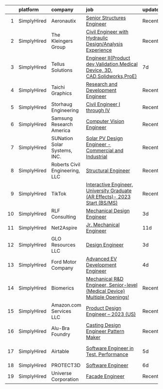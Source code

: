 

|    | platform    | company                        | job                                                                                                                                                                                 | update_time   | location                    |
|---:|:------------|:-------------------------------|:------------------------------------------------------------------------------------------------------------------------------------------------------------------------------------|:--------------|:----------------------------|
|  1 | SimplyHired | Aeronautix                     | [Senior Structures Engineer](https://www.simplyhired.com/job/8xsocuibkUnivnuOR6VaNhWiaPE2zthMObKHDiB9PbyTdbQXGp2rzQ?q=3d+engineer)                                                  | Recently      | Wichita, KS                 |
|  2 | SimplyHired | The Kleingers Group            | [Civil Engineer with Hydraulic Design/Analysis Experience](https://www.simplyhired.com/job/AgfCe7lV1639etNRyxlGCkM0ZJkA22mPMSoPFgo9ZlMc46yZE9_Yeg?q=3d+engineer)                    | Recently      | West Chester, OH            |
|  3 | SimplyHired | Tellus Solutions               | [Engineer II(Product dev,Validation,Medical Device, 3D, CAD,Solidworks,ProE)](https://www.simplyhired.com/job/AqMkkGtCvf0dJo77KMFLsAXm3E8Zwq2yPiRxglv99zomOWB9Mvql0A?q=3d+engineer) | 7d            | Irvine, CA                  |
|  4 | SimplyHired | Taichi Graphics                | [Research and Development Engineer](https://www.simplyhired.com/job/_Fhn_c2kGAzgkXjGR5CWqmksv8pqls1LDjfUkYX9rMgYkGpzsIN25A?q=3d+engineer)                                           | Recently      | California City, CA         |
|  5 | SimplyHired | Storhaug Engineering           | [Civil Engineer I through IV](https://www.simplyhired.com/job/D3fF5bBOG5teMf4pQssyitQouJVBSr7vwxsZh-fF5GW_Jix7BxR_ig?q=3d+engineer)                                                 | Recently      | Spokane, WA                 |
|  6 | SimplyHired | Samsung Research America       | [Computer Vision Engineer](https://www.simplyhired.com/job/RSQ020TQ3h22PvLujhbMkgEAhdyE8aoyD9yiHghdPT62Bytt4DxLZA?q=3d+engineer)                                                    | Recently      | Mountain View, CA           |
|  7 | SimplyHired | SUNation Solar Systems, INC.   | [Solar PV Design Engineer - Commercial and Industrial](https://www.simplyhired.com/job/c2bKWR_U2_UnYI7yZF5jkDvVe4QeeJaSq_HvymnF3iwttQczhFlkNw?q=3d+engineer)                        | Recently      | Ronkonkoma, NY              |
|  8 | SimplyHired | Roberts Civil Engineering, LLC | [Structural Engineer](https://www.simplyhired.com/job/0-3KolpVtaLCvXBZ4dAZi21ux4RaY4OKmey-uuAhXB5ILbwcQnw9sA?q=3d+engineer)                                                         | Recently      | Jacksonville, FL            |
|  9 | SimplyHired | TikTok                         | [Interactive Engineer, University Graduate (AR Effects)- 2023 Start (BS/MS)](https://www.simplyhired.com/job/7mmac1HEAcq1UDtM7wYOPYQo89STo0ZXsjrfsSms6b-UPcP-RdFWvA?q=3d+engineer)  | Recently      | Los Angeles, CA +1 location |
| 10 | SimplyHired | RLF Consulting                 | [Mechanical Design Engineer](https://www.simplyhired.com/job/FGlhTwe680ATLNo-Crgj1vmr-39j1iDrGj_wzWe7dR00C0cS7j2bBQ?q=3d+engineer)                                                  | 3d            | Remote                      |
| 11 | SimplyHired | Net2Aspire                     | [Jr. Mechanical Engineer](https://www.simplyhired.com/job/s8lbJnEODjbBVbElP4Wy2xZ_aGAb-YGfdSn_irdOnJfzpKUnn8w9GA?q=3d+engineer)                                                     | 11d           | Remote                      |
| 12 | SimplyHired | GLO Resources LLC              | [Design Engineer](https://www.simplyhired.com/job/UpOIJ2QG11syH1aqObRadN21AM-geuSIAjVxmSOZCGctxf9Vlwyfaw?q=3d+engineer)                                                             | 3d            | Greenwood, MS               |
| 13 | SimplyHired | Ford Motor Company             | [Advanced EV Development Engineer](https://www.simplyhired.com/job/94gVl--pDyRW3IepTkBfIieQyFqGQ3yUHVy49v7b5ygWrJJWln2DPw?q=3d+engineer)                                            | 4d            | Irvine, CA                  |
| 14 | SimplyHired | Biomerics                      | [Mechanical R&D Engineer, Senior-level (Medical Device) Multiple Openings!](https://www.simplyhired.com/job/jNittB3cZY8lwussLgwVSoiYLympDGKjNj4Ob7yjLyt4OGw-zRHU8w?q=3d+engineer)   | Recently      | Monroe, CT                  |
| 15 | SimplyHired | Amazon.com Services LLC        | [Product Design Engineer – 2023 (US)](https://www.simplyhired.com/job/SB2R6TnhiF9-7C15yU_ADrhcQ38bKEmkHTDsXBoBryukF1I1f7SFBg?q=3d+engineer)                                         | Recently      | Seattle, WA                 |
| 16 | SimplyHired | Alu-Bra Foundry                | [Casting Design Engineer Pattern Maker](https://www.simplyhired.com/job/TzYMDDMU7fjfW8p4NdJ46tbgFBHIkZ0p6VayBxImi0C1Xd0fKYeyoQ?q=3d+engineer)                                       | Recently      | Bensenville, IL             |
| 17 | SimplyHired | Airtable                       | [Software Engineer in Test, Performance](https://www.simplyhired.com/job/tph5ORUzW9VyaWsgDD1tiId9FzQASSuQMV_zPyb2DVZOOAvjIo-Rdg?q=3d+engineer)                                      | 5d            | San Francisco, CA           |
| 18 | SimplyHired | PROTECT3D                      | [Software Engineer](https://www.simplyhired.com/job/6BGnpNZMSE3Uwha0uy7AdoxQTNwMMfhZG9YaaLLay_F-wMsVXa3mig?q=3d+engineer)                                                           | 6d            | Remote                      |
| 19 | SimplyHired | Universe Corporation           | [Facade Engineer](https://www.simplyhired.com/job/ClzruATpfdVctiJFWEkn1hUPOWVQN4XFlKY5kus2nR4jESyxSd70LQ?q=3d+engineer)                                                             | Recently      | Bridgeton, MO               |